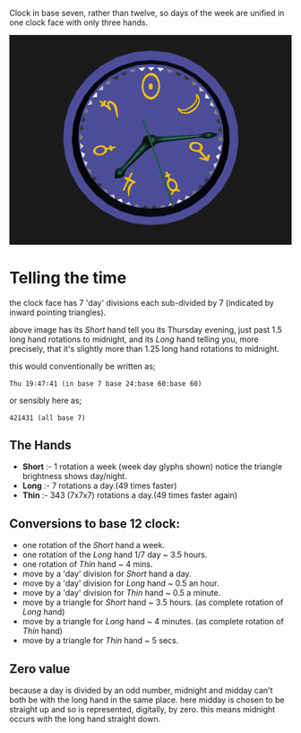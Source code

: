 Clock in base seven, rather than twelve, so days of the week are unified in one clock face with only three hands.

[![Week Clock](weekclock.png)](../../advancedViewer.html?model=./2007/weekclock/weekclock.wrl  "click to browse in 3d")

# Telling the time

the clock face has 7 'day' divisions each sub-divided by 7 (indicated by inward pointing triangles).

above image has its *Short* hand tell you its Thursday evening, just past 1.5 long hand rotations to midnight,
and its *Long* hand telling you, more precisely, that it's slightly more than 1.25 long hand rotations to midnight.

this would conventionally be written as;

	Thu 19∶47∶41 (in base 7 base 24:base 60:base 60)

or sensibly here as; 

	421431 (all base 7)

## The Hands

- **Short** :- 1 rotation a week (week day glyphs shown)
notice the triangle brightness shows day/night.
- **Long** :- 7 rotations a day.(49 times faster)
- **Thin** :- 343 (7x7x7) rotations a day.(49 times faster again)

## Conversions to base 12 clock:

- one rotation of the *Short* hand a week.
- one rotation of the *Long* hand 1/7 day ~ 3.5 hours.
- one rotation of *Thin* hand ~ 4 mins.
- move by a 'day' division for *Short* hand a day.
- move by a 'day' division for *Long* hand ~ 0.5 an hour.
- move by a 'day' division for *Thin* hand ~ 0.5 a minute.
- move by a triangle for *Short* hand ~ 3.5 hours. (as complete rotation of *Long* hand)
- move by a triangle for *Long* hand ~ 4 minutes. (as complete rotation of *Thin* hand)
- move by a triangle for *Thin* hand ~ 5 secs.

## Zero value

because a day is divided by an odd number, midnight and midday can't both be with the long hand in the same place.
here midday is chosen to be straight up and so is represented, digitally, by zero.
this means midnight occurs with the long hand straight down.
	 